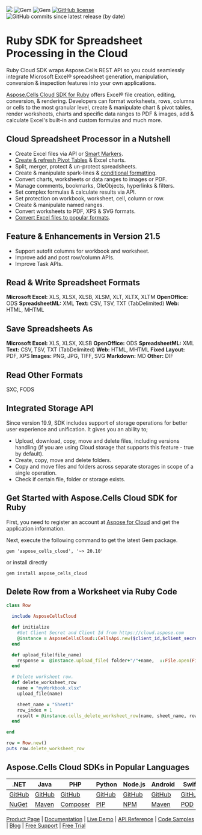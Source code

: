 ![](https://img.shields.io/badge/REST%20API-v3.0-lightgrey) ![Gem](https://img.shields.io/gem/v/aspose_cells_cloud) ![Gem](https://img.shields.io/gem/dt/aspose_cells_cloud) [![GitHub license](https://img.shields.io/github/license/aspose-cells-cloud/aspose-cells-cloud-ruby)](https://github.com/aspose-cells-cloud/aspose-cells-cloud-ruby/blob/master/LICENSE) ![GitHub commits since latest release (by date)](https://img.shields.io/github/commits-since/aspose-cells-cloud/aspose-cells-cloud-ruby/21.5)


# Ruby SDK for Spreadsheet Processing in the Cloud

Ruby Cloud SDK wraps Aspose.Cells REST API so you could seamlessly integrate Microsoft Excel® spreadsheet generation, manipulation, conversion & inspection features into your own applications. 

[Aspose.Cells Cloud SDK for Ruby](https://products.aspose.cloud/cells/ruby) offers Excel® file creation, editing, conversion, & rendering. Developers can format worksheets, rows, columns or cells to the most granular level, create & manipulate chart & pivot tables, render worksheets, charts and specific data ranges to PDF & images, add & calculate Excel's built-in and custom formulas and much more.

## Cloud Spreadsheet Processor in a Nutshell

- Create Excel files via API or [Smart Markers](https://docs.aspose.cloud/cells/create-excel-workbook-from-a-smartmarker-template/).
- [Create & refresh Pivot Tables](https://docs.aspose.cloud/cells/working-with-pivot-tables/) & Excel charts.
- Split, merger, protect & un-protect spreadsheets.
- Create & manipulate spark-lines & [conditional formatting](https://docs.aspose.cloud/cells/working-with-conditional-formatting/).
- Convert charts, worksheets or data ranges to images or PDF.
- Manage comments, bookmarks, OleObjects, hyperlinks & filters.
- Set complex formulas & calculate results via API.
- Set protection on workbook, worksheet, cell, column or row.
- Create & manipulate named ranges.
- Convert worksheets to PDF, XPS & SVG formats.
- [Convert Excel files to popular formats](https://docs.aspose.cloud/cells/convert-excel-workbook-to-different-file-formats/).

## Feature & Enhancements in Version 21.5

- Support autofit columns for workbook and worksheet.
- Improve add and post row/column APIs.
- Improve Task APIs.

## Read & Write Spreadsheet Formats

**Microsoft Excel:** XLS, XLSX, XLSB, XLSM, XLT, XLTX, XLTM
**OpenOffice:** ODS
**SpreadsheetML:** XML
**Text:** CSV, TSV, TXT (TabDelimited)
**Web:** HTML, MHTML

## Save Spreadsheets As

**Microsoft Excel:** XLS, XLSX, XLSB
**OpenOffice:** ODS
**SpreadsheetML:** XML
**Text:** CSV, TSV, TXT (TabDelimited)
**Web:** HTML, MHTML
**Fixed Layout:** PDF, XPS
**Images:** PNG, JPG, TIFF, SVG
**Markdown:** MD
**Other:** DIF

## Read Other Formats

SXC, FODS

## Integrated Storage API

Since version 19.9, SDK includes support of storage operations for better user experience and unification. It gives you an ability to;

- Upload, download, copy, move and delete files, including versions handling (if you are using Cloud storage that supports this feature - true by default).
- Create, copy, move and delete folders.
- Copy and move files and folders across separate storages in scope of a single operation.
- Check if certain file, folder or storage exists.

## Get Started with Aspose.Cells Cloud SDK for Ruby

First, you need to register an account at [Aspose for Cloud](https://dashboard.aspose.cloud/#/apps) and get the application information. 

Next, execute the following command to get the latest Gem package.

```console
gem 'aspose_cells_cloud', '~> 20.10'
```

or install directly

```console
gem install aspose_cells_cloud
```

## Delete Row from a Worksheet via Ruby Code

```ruby
class Row

  include AsposeCellsCloud

  def initialize
    #Get Client Secret and Client Id from https://cloud.aspose.com
    @instance = AsposeCellsCloud::CellsApi.new($client_id,$client_secret,"v3.0")
  end

  def upload_file(file_name)
    response =  @instance.upload_file( folder+"/"+name,  ::File.open(File.expand_path("data/"+name),"r") {|io| io.read(io.size) })
  end

  # Delete worksheet row.
  def delete_worksheet_row
    name = "myWorkbook.xlsx"
    upload_file(name)

    sheet_name = "Sheet1"
    row_index = 1
    result = @instance.cells_delete_worksheet_row(name, sheet_name, row_index,  { :folder=>folder})
  end

end

row = Row.new()
puts row.delete_worksheet_row
```

## Aspose.Cells Cloud SDKs in Popular Languages

| .NET | Java | PHP | Python | Node.js | Android | Swift | Perl | GO |
|---|---|---|---|---|---|---|---|---|
| [GitHub](https://github.com/aspose-cells-cloud/aspose-cells-cloud-dotnet) | [GitHub](https://github.com/aspose-cells-cloud/aspose-cells-cloud-java) | [GitHub](https://github.com/aspose-cells-cloud/aspose-cells-cloud-php) | [GitHub](https://github.com/aspose-cells-cloud/aspose-cells-cloud-python)  | [GitHub](https://github.com/aspose-cells-cloud/aspose-cells-cloud-node) | [GitHub](https://github.com/aspose-cells-cloud/aspose-cells-cloud-android)  | [GitHub](https://github.com/aspose-cells-cloud/aspose-cells-cloud-swift) | [GitHub](https://github.com/aspose-cells-cloud/aspose-cells-cloud-perl) | [GitHub](https://github.com/aspose-cells-cloud/aspose-cells-cloud-go) |
| [NuGet](https://www.nuget.org/packages/Aspose.Cells-Cloud/) | [Maven](https://repository.aspose.cloud/webapp/#/artifacts/browse/tree/General/repo/com/aspose/aspose-cells-cloud) | [Composer](https://packagist.org/packages/aspose/cells-sdk-php) | [PIP](https://pypi.org/project/asposecellscloud/)  | [NPM](https://www.npmjs.com/package/asposecellscloud) | [Maven](https://repository.aspose.cloud/webapp/#/artifacts/browse/tree/General/repo/com/aspose/aspose-cells-cloud-android) | [POD](https://cocoapods.org/pods/AsposeCellsCloud) |  [CPAN](https://metacpan.org/release/AsposeCellsCloud-CellsApi) | [GO](https://pkg.go.dev/github.com/aspose-cells-cloud/aspose-cells-cloud-go/v20?tab=overview) |

[Product Page](https://products.aspose.cloud/cells/ruby) | [Documentation](https://docs.aspose.cloud/cells/) | [Live Demo](https://products.aspose.app/cells/family) | [API Reference](https://apireference.aspose.cloud/cells/) | [Code Samples](https://github.com/aspose-cells-cloud/aspose-cells-cloud-ruby/tree/master/spec) | [Blog](https://blog.aspose.cloud/category/cells/) | [Free Support](https://forum.aspose.cloud/c/cells) | [Free Trial](https://dashboard.aspose.cloud/#/apps)
